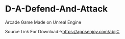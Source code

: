 # D-A-Defend-And-Attack
Arcade Game  Made on Unreal Engine

Source Link For Download->https://appsenjoy.com/abjiC

